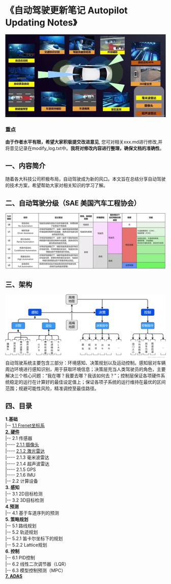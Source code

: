 # 《自动驾驶更新笔记 Autopilot Updating Notes》

![封面](./imgs/1.jpg)
### 重点
**由于作者水平有限，希望大家积极提交改进意见**, 您可对相关xxx.md进行修改,并将意见记录在modify_log.txt中。**我将对修改内容进行整理，确保文档的准确性**。

## 一、内容简介
随着各大科技公司积极布局，自动驾驶成为新的风口。本文旨在总结分享自动驾驶的技术方案，希望帮助大家对相关知识的学习了解。

## 二、自动驾驶分级（SAE 美国汽车工程协会）
![自动驾驶分级](./imgs/2.jpg)

## 三、架构
![架构](./imgs/3.jpg)
自动驾驶系统主要包含三部分：环境感知、决策规划以及运动控制。感知层对车辆周边环境进行感知识别，用于获取环境信息；决策层充当人类驾驶员的角色，主要解决三个核心问题：“我在哪？我要去哪？我该如何去？”；控制层保证各项硬件系统稳定的运行在计算好的最佳设定值上；保证各项子系统的运行维持在最优的区间范围；规避可能性风险，精准调控至最佳路径。


## 四、目录

**1.基础** \
|-- [1.1 Frenet坐标系](./ch01_%E5%9F%BA%E7%A1%80/1.1%20Frenet%E5%9D%90%E6%A0%87%E7%B3%BB.md) \
[**2. 硬件**](./ch02_%E7%A1%AC%E4%BB%B6/README.md) \
|-- 2.1 传感器 \
|---- [2.1.1 摄像头](./ch02_%E7%A1%AC%E4%BB%B6/2.1%20%E4%BC%A0%E6%84%9F%E5%99%A8/2.1.1%20%E6%91%84%E5%83%8F%E5%A4%B4.md) \
|---- [2.1.2 激光雷达](./ch02_%E7%A1%AC%E4%BB%B6/2.1%20%E4%BC%A0%E6%84%9F%E5%99%A8/2.1.2%20%E6%BF%80%E5%85%89%E9%9B%B7%E8%BE%BE.md) \
|---- 2.1.3 毫米波雷达 \
|---- 2.1.4 超声波雷达 \
|---- 2.1.5 GPS \
|---- 2.1.6 IMU \
|-- 2.2 计算设备 \
**3. 感知** \
|-- 3.1 2D目标检测 \
|-- 3.2 3D目标检测 \
**4.预测** \
|-- 4.1 基于车道序列的预测 \
**5. 策略规划** \
|-- 5.1 路线规划 \
|-- 5.2 轨迹规划 \
|-- 5.2.1 笛卡尔坐标下的规划 \
|-- 5.2.2 Lattice规划 \
**6. 控制** \
|-- 6.1 PID控制 \
|-- 6.2 线性二次调节器（LQR）\
|-- 6.3 模型控制预测（MPC）\
[**7. ADAS**](./ch07_ADAS/README.md)




